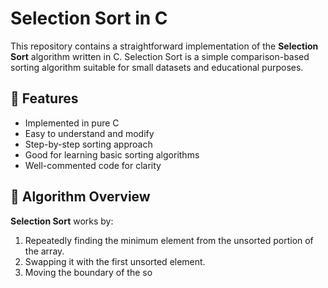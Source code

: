 # Selection Sort in C

This repository contains a straightforward implementation of the **Selection Sort** algorithm written in C. Selection Sort is a simple comparison-based sorting algorithm suitable for small datasets and educational purposes.

## 🔧 Features

- Implemented in pure C
- Easy to understand and modify
- Step-by-step sorting approach
- Good for learning basic sorting algorithms
- Well-commented code for clarity

## 📌 Algorithm Overview

**Selection Sort** works by:
1. Repeatedly finding the minimum element from the unsorted portion of the array.
2. Swapping it with the first unsorted element.
3. Moving the boundary of the so

